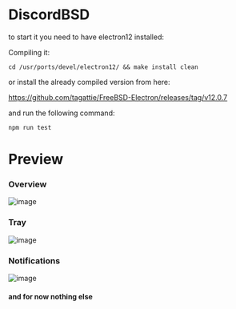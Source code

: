 # DiscordBSD
to start it you need to have electron12 installed:

Compiling it:
```
cd /usr/ports/devel/electron12/ && make install clean
```

or install the already compiled version from here:

https://github.com/tagattie/FreeBSD-Electron/releases/tag/v12.0.7

and run the following command:
```
npm run test
```

# Preview

### Overview

![image](https://user-images.githubusercontent.com/59105868/132993833-1c33cf39-130d-4bdf-b1ea-8ab94ce21291.png)

### Tray

![image](https://user-images.githubusercontent.com/59105868/132993874-18d21c32-edf8-44f5-9438-6912f7660d68.png)

### Notifications

![image](https://user-images.githubusercontent.com/59105868/132993900-475515dc-1e07-4bb4-ae6c-e880d67d91ed.png)

#### and for now nothing else
